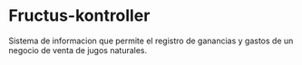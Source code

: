 # Fructus-kontroller
Sistema de informacion que permite el registro de ganancias y gastos de un negocio de venta de jugos naturales.
